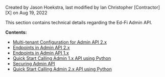 Created by Jason Hoekstra, last modified by Ian Christopher \[Contractor\] \[X\] on Aug 19, 2022

This section contains technical details regarding the Ed-Fi Admin API.

**Contents:**

*   [Multi-tenant Configuration for Admin API 2.x](Multi-tenant-Configuration-for-Admin-API-2.x_186024307.html)
*   [Endpoints in Admin API 2.x](Endpoints-in-Admin-API-2.x_162202143.html)
*   [Endpoints in Admin API 1.x](Endpoints-in-Admin-API-1.x_133399676.html)
*   [Quick Start Calling Admin 1.x API using Python](Quick-Start-Calling-Admin-1.x-API-using-Python_138644968.html)
*   [Securing Admin API](Securing-Admin-API_133399675.html)
*   [Quick Start Calling Admin 2.x API using Python](Quick-Start-Calling-Admin-2.x-API-using-Python_170592249.html)